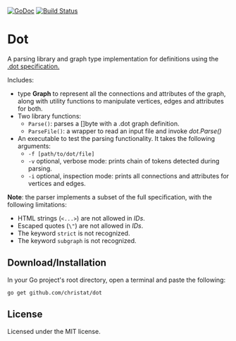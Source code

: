 [![GoDoc](https://godoc.org/github.com/christat/dot?status.svg)](https://godoc.org/github.com/christat/dot)
[![Build Status](https://travis-ci.org/christat/dot.svg?branch=master)](https://travis-ci.org/christat/dot)
# Dot

A parsing library and graph type implementation for definitions using the [.dot specification.](http://www.graphviz.org/doc/info/lang.html)

Includes:
- type **Graph** to represent all the connections and attributes of the graph, along with utility functions to manipulate vertices, edges and attributes for both.
- Two library functions:
    -  `Parse()`: parses a []byte with a .dot graph definition.
    - `ParseFile()`: a wrapper to read an input file and invoke _dot.Parse()_
- An executable to test the parsing functionality. It takes the following arguments:
    - `-f [path/to/dot/file]`
    - `-v` optional, verbose mode: prints chain of tokens detected during parsing.
    - `-i` optional, inspection mode: prints all connections and attributes for vertices and edges.

**Note**: the parser implements a subset of the full specification, with the following limitations:
- HTML strings (`<...>`) are not allowed in _IDs_.
- Escaped quotes (`\"`) are not allowed in _IDs_.
- The keyword `strict` is not recognized.
- The keyword `subgraph` is not recognized.

## Download/Installation

In your Go project's root directory, open a terminal and paste the following:

```
go get github.com/christat/dot
```

## License

Licensed under the MIT license.

